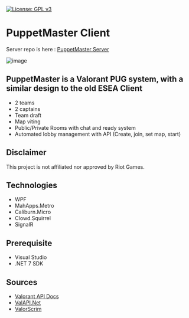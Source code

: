 [![License: GPL v3](https://img.shields.io/badge/License-GPL_v3-blue.svg)](https://www.gnu.org/licenses/gpl-3.0)

# PuppetMaster Client

Server repo is here : [PuppetMaster Server](https://github.com/frederikstonge/PuppetMaster-WebApi)

![image](https://user-images.githubusercontent.com/5427239/231289190-c24522e8-1be2-4aae-9581-07e57a4dc96a.png)

## PuppetMaster is a Valorant PUG system, with a similar design to the old ESEA Client

- 2 teams
- 2 captains
- Team draft
- Map viting
- Public/Private Rooms with chat and ready system
- Automated lobby management with API (Create, join, set map, start)

## Disclaimer

This project is not affiliated nor approved by Riot Games.

## Technologies

- WPF
- MahApps.Metro
- Caliburn.Micro
- Clowd.Squirrel
- SignalR


## Prerequisite

- Visual Studio
- .NET 7 SDK


## Sources

- [Valorant API Docs](https://github.com/techchrism/valorant-api-docs)
- [ValAPI.Net](https://github.com/brianbaldner/ValAPI.Net)
- [ValorScrim](https://github.com/HeyM1ke/ValorScrim)
